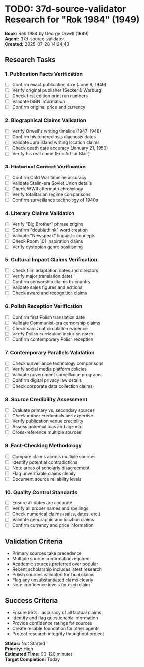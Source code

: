 # TODO: 37d-source-validator Research for "Rok 1984" (1949)

**Book:** Rok 1984 by George Orwell (1949)  
**Agent:** 37d-source-validator  
**Created:** 2025-07-28 14:24:43

## Research Tasks

### 1. Publication Facts Verification
- [ ] Confirm exact publication date (June 8, 1949)
- [ ] Verify original publisher (Secker & Warburg)
- [ ] Check first edition print run numbers
- [ ] Validate ISBN information
- [ ] Confirm original price and currency

### 2. Biographical Claims Validation
- [ ] Verify Orwell's writing timeline (1947-1948)
- [ ] Confirm his tuberculosis diagnosis dates
- [ ] Validate Jura island writing location claims
- [ ] Check death date accuracy (January 21, 1950)
- [ ] Verify his real name (Eric Arthur Blair)

### 3. Historical Context Verification
- [ ] Confirm Cold War timeline accuracy
- [ ] Validate Stalin-era Soviet Union details
- [ ] Check WWII aftermath chronology
- [ ] Verify totalitarian regime comparisons
- [ ] Confirm surveillance technology of 1940s

### 4. Literary Claims Validation
- [ ] Verify "Big Brother" phrase origins
- [ ] Confirm "doublethink" word creation
- [ ] Validate "Newspeak" linguistic concepts
- [ ] Check Room 101 inspiration claims
- [ ] Verify dystopian genre positioning

### 5. Cultural Impact Claims Verification
- [ ] Check film adaptation dates and directors
- [ ] Verify major translation dates
- [ ] Confirm censorship claims by country
- [ ] Validate sales figures and editions
- [ ] Check award and recognition claims

### 6. Polish Reception Verification
- [ ] Confirm first Polish translation date
- [ ] Validate Communist-era censorship claims
- [ ] Check samizdat circulation evidence
- [ ] Verify Polish curriculum inclusion dates
- [ ] Confirm contemporary Polish reception

### 7. Contemporary Parallels Validation
- [ ] Check surveillance technology comparisons
- [ ] Verify social media platform policies
- [ ] Validate government surveillance programs
- [ ] Confirm digital privacy law details
- [ ] Check corporate data collection claims

### 8. Source Credibility Assessment
- [ ] Evaluate primary vs. secondary sources
- [ ] Check author credentials and expertise
- [ ] Verify publication venue credibility
- [ ] Assess potential bias and agenda
- [ ] Cross-reference multiple sources

### 9. Fact-Checking Methodology
- [ ] Compare claims across multiple sources
- [ ] Identify potential contradictions
- [ ] Note areas of scholarly disagreement
- [ ] Flag unverifiable claims clearly
- [ ] Document source reliability levels

### 10. Quality Control Standards
- [ ] Ensure all dates are accurate
- [ ] Verify all proper names and spellings
- [ ] Check numerical claims (sales, dates, etc.)
- [ ] Validate geographic and location claims
- [ ] Confirm currency and price information

## Validation Criteria
- Primary sources take precedence
- Multiple source confirmation required
- Academic sources preferred over popular
- Recent scholarship includes latest research
- Polish sources validated for local claims
- Flag any unsubstantiated claims clearly
- Note confidence levels for each claim

## Success Criteria
- Ensure 95%+ accuracy of all factual claims
- Identify and flag questionable information
- Provide confidence ratings for sources
- Create reliable foundation for other agents
- Protect research integrity throughout project

**Status:** Not Started  
**Priority:** High  
**Estimated Time:** 90-120 minutes  
**Target Completion:** Today